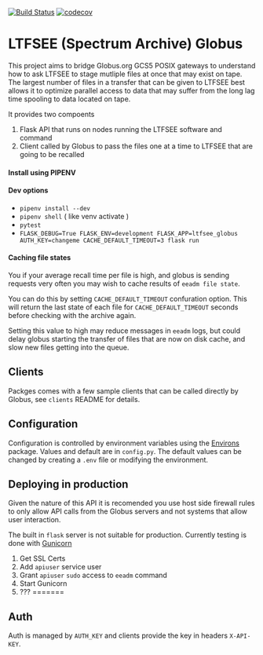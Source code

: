 [![Build Status](https://travis-ci.com/brockpalen/ltfsee-globus.svg?branch=master)](https://travis-ci.com/brockpalen/ltfsee-globus)
[![codecov](https://codecov.io/gh/brockpalen/ltfsee-globus/branch/master/graph/badge.svg)](https://codecov.io/gh/brockpalen/ltfsee-globus)



LTFSEE (Spectrum Archive) Globus
==========

This project aims to bridge Globus.org GCS5 POSIX gateways to understand how to ask LTFSEE to stage mutliple files at once that may exist on tape.  The largest number of files in a transfer that can be given to LTFSEE best allows it to optimize parallel access to data that may suffer from the long lag time spooling to data located on tape.

It provides two compoents

 1. Flask API that runs on nodes running the LTFSEE software and command
 1. Client called by Globus to pass the files one at a time to LTFSEE that are going to be recalled


#### Install using PIPENV


#### Dev options

 * `pipenv install --dev`
 * `pipenv shell`  ( like venv activate )
 * `pytest`
 * `FLASK_DEBUG=True FLASK_ENV=development FLASK_APP=ltfsee_globus AUTH_KEY=changeme CACHE_DEFAULT_TIMEOUT=3 flask run`


#### Caching file states

You if your average recall time per file is high, and globus is sending requests very often you may wish to cache results of `eeadm file state`.

You can do this by setting `CACHE_DEFAULT_TIMEOUT` confuration option.  This will return the last state of each file for `CACHE_DEFAULT_TIMEOUT` seconds before checking with the archive again.

Setting this value to high may reduce messages in `eeadm` logs, but could delay globus starting the transfer of files that are now on disk cache, and slow new files getting into the queue.

## Clients

Packges comes with a few sample clients that can be called directly by Globus, see `clients` README for details.


## Configuration

Configuration is controlled by environment variables using the [Environs](https://pypi.org/project/environs/) package. Values and default are in `config.py`. The default values can be changed by creating a `.env` file or modifying the environment.

## Deploying in production

Given the nature of this API it is recomended you use host side firewall rules to only allow API calls from the Globus servers and not systems that allow user interaction. 

The built in `flask` server is not suitable for production. Currently testing is done with [Gunicorn](https://docs.gunicorn.org/en/stable/settings.html#)

 1. Get SSL Certs
 1. Add `apiuser` service user
 1. Grant `apiuser` `sudo` access to `eeadm` command
 1. Start Gunicorn
 1. ???
=======


## Auth 

Auth is managed by `AUTH_KEY` and clients provide the key in headers `X-API-KEY`.
